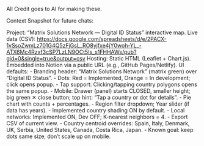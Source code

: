 All Credit goes to AI for making these. 

Context Snapshot for future chats:

Project: “Matrix Solutions Network — Digital ID Status” interactive map. Live data (CSV): https://docs.google.com/spreadsheets/d/e/2PACX-1vSsoZwmLz701G4Q5zFjGsL_RO8yjfxe4jY0woh-YL_-ATX6Mc4Rzxf3cSP7LzLN9OCt5Is_s1FHHAWs/pub?gid=0&single=true&output=csv Hosting: Static HTML (Leaflet + Chart.js). Embedded into Notion via a public URL (e.g., GitHub Pages/Netlify). UI defaults: - Branding header: “Matrix Solutions Network” (matrix green) over “Digital ID Status”. - Dots: Red = Implemented, Orange = In development; click opens popup. - Tap support: Clicking/tapping country polygons opens the same popup. - Mobile: Drawer (panel) starts CLOSED, smaller height; big green ✕ close button; top hint: “Tap a country or dot for details”. - Pie chart with counts + percentages. - Region filter dropdown; Year slider (if data has years). - Implemented country shading ON by default. - Local networks: Implemented ON, Dev OFF; K-nearest neighbors = 4. - Export CSV of current view. - Country centroid overrides: Spain, Italy, Denmark, UK, Serbia, United States, Canada, Costa Rica, Japan. - Known goal: keep dots same size; don’t scale up on mobile.
